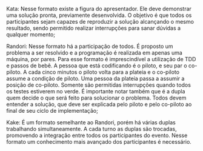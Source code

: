 Kata:
Nesse formato existe a figura do apresentador.
Ele deve demonstrar uma solução pronta, previamente desenvolvida.
O objetivo é que todos os participantes
sejam capazes de reproduzir a solução
alcançando o mesmo resultado,
sendo permitido realizar interrupções
para sanar dúvidas a qualquer momento;

Randori:
Nesse formato há a participação de todos.
É proposto um problema a ser resolvido e
a programação é realizada em apenas uma máquina, por pares.
Para esse formato é imprescindível
a utilização de TDD e passos de bebê.
A pessoa que está codificando é o piloto,
e seu par o co-piloto.
A cada cinco minutos o piloto volta para a plateia e
o co-piloto assume a condição de piloto.
Uma pessoa da plateia passa a assumir a posição de co-piloto.
Somente são permitidas interrupções
quando todos os testes estiverem no verde.
É importante notar também que é a dupla quem decide
o que será feito para solucionar o problema.
Todos devem entender a solução,
que deve ser explicada pelo piloto e pelo co-piloto
ao final de seu ciclo de implementação;

Kake:
É um formato semelhante ao Randori,
porém há várias duplas trabalhando simultaneamente.
A cada turno as duplas são trocadas,
promovendo a integração entre todos os participantes do evento.
Nesse formato um conhecimento mais avançado dos participantes
é necessário.
